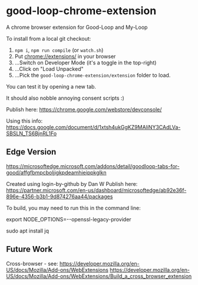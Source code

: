 # good-loop-chrome-extension

A chrome browser extension for Good-Loop and My-Loop

To install from a local git checkout:

1. `npm i`, `npm run compile` (or `watch.sh`)
2. Put <chrome://extensions/> in your browser
3. ...Switch on Developer Mode (it's a toggle in the top-right)
4. ...Click on "Load Unpacked"
5. ...Pick the `good-loop-chrome-extension/extension` folder to load.

You can test it by opening a new tab.

It should also nobble annoying consent scripts :)

Publish here: https://chrome.google.com/webstore/devconsole/

Using this info: https://docs.google.com/document/d/1xtsh4ukGgKZ9MAliNY3CAdLVa-SBSLN_TS6BjnRL1Fo

## Edge Version
https://microsoftedge.microsoft.com/addons/detail/goodloop-tabs-for-good/affgfbmpcboljigkpdeamhieippkglkn

Created using login-by-github by Dan W
Publish here: https://partner.microsoft.com/en-us/dashboard/microsoftedge/ab92e36f-896e-4356-b3b1-9d874276aa44/packages

To build, you may need to run this in the command line:

export NODE_OPTIONS=--openssl-legacy-provider

sudo apt install jq


## Future Work

Cross-browser - see: 
https://developer.mozilla.org/en-US/docs/Mozilla/Add-ons/WebExtensions
https://developer.mozilla.org/en-US/docs/Mozilla/Add-ons/WebExtensions/Build_a_cross_browser_extension
